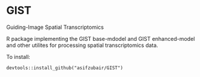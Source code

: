 # GIST

Guiding-Image Spatial Transcriptomics

R package implementing the GIST base-mdodel and GIST enhanced-model and other utilites for processing spatial transcriptomics data. 

To install: 
```
devtools::install_github("asifzubair/GIST")
```
